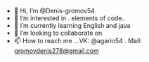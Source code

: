 - 👋 Hi, I’m @Denis-gromov54
- 👀 I’m interested in . elements of code..
- 🌱 I’m currently learning English and java
- 💞️ I’m looking to collaborate on 
- 📫 How to reach me ...VK: @agario54 . Mail: gromovdenis278@gmail.com

<!---
Denis-gromov54/Denis-gromov54 is a ✨ special ✨ repository because its `README.md` (this file) appears on your GitHub profile.
You can click the Preview link to take a look at your changes.
--->
